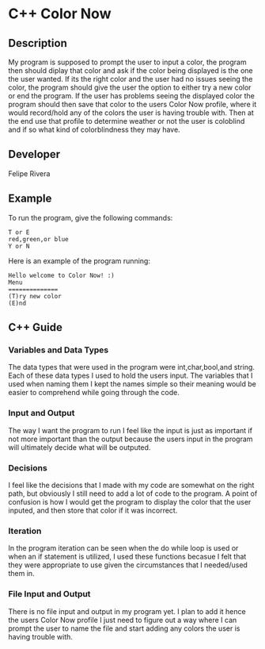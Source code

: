 # C++ Color Now

## Description
My program is supposed to prompt the user to input a color, the program then should diplay that color and ask if the color being displayed is the one the user wanted. If its the right color and the user had no issues seeing the color, the program should give the user the option to either try a new color or end the program. If the user has problems seeing the displayed color the program should then save that color to the users Color Now profile, where it would record/hold any of the colors the user is having trouble with. Then at the end use that profile to determine weather or not the user is coloblind and if so what kind of colorblindness they may have.

## Developer
Felipe Rivera

## Example

To run the program, give the following commands:

```
T or E
red,green,or blue
Y or N
```

Here is an example of the program running:

```
Hello welcome to Color Now! :)
Menu
==============
(T)ry new color
(E)nd
```

## C++ Guide

### Variables and Data Types

The data types that were used in the program were int,char,bool,and string. Each of these data types I used to hold the users input. The variables that I used when naming them I kept the names simple so their meaning would be easier to comprehend while going through the code.
### Input and Output

The way I want the program to run I feel like the input is just as important if not more important than the output because the users input in the program will ultimately decide what will be outputed.

### Decisions

I feel like the decisions that I made with my code are somewhat on the right path, but obviously I still need to add a lot of code to the program. A point of confusion is how I would get the program to display the color that the user inputed, and then store that color if it was incorrect.


### Iteration

In the program iteration can be seen when the do while loop is used or when an if statement is utilized, I used these functions becasue I felt that they were appropriate to use given the circumstances that I needed/used them in.

### File Input and Output

There is no file input and output in my program yet. I plan to add it hence the users Color Now profile I just need to figure out a way where I can prompt the user to name the file and start adding any colors the user is having trouble with.
